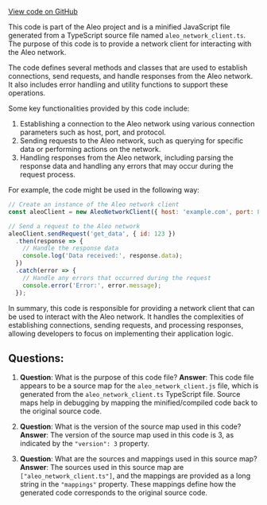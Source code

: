 [View code on GitHub](https://github.com/AleoHQ/aleo/sdk/src/aleo_network_client.js.map)

This code is part of the Aleo project and is a minified JavaScript file generated from a TypeScript source file named `aleo_network_client.ts`. The purpose of this code is to provide a network client for interacting with the Aleo network.

The code defines several methods and classes that are used to establish connections, send requests, and handle responses from the Aleo network. It also includes error handling and utility functions to support these operations.

Some key functionalities provided by this code include:

1. Establishing a connection to the Aleo network using various connection parameters such as host, port, and protocol.
2. Sending requests to the Aleo network, such as querying for specific data or performing actions on the network.
3. Handling responses from the Aleo network, including parsing the response data and handling any errors that may occur during the request process.

For example, the code might be used in the following way:

```javascript
// Create an instance of the Aleo network client
const aleoClient = new AleoNetworkClient({ host: 'example.com', port: 8080 });

// Send a request to the Aleo network
aleoClient.sendRequest('get_data', { id: 123 })
  .then(response => {
    // Handle the response data
    console.log('Data received:', response.data);
  })
  .catch(error => {
    // Handle any errors that occurred during the request
    console.error('Error:', error.message);
  });
```

In summary, this code is responsible for providing a network client that can be used to interact with the Aleo network. It handles the complexities of establishing connections, sending requests, and processing responses, allowing developers to focus on implementing their application logic.
## Questions: 
 1. **Question**: What is the purpose of this code file?
   **Answer**: This code file appears to be a source map for the `aleo_network_client.js` file, which is generated from the `aleo_network_client.ts` TypeScript file. Source maps help in debugging by mapping the minified/compiled code back to the original source code.

2. **Question**: What is the version of the source map used in this code?
   **Answer**: The version of the source map used in this code is 3, as indicated by the `"version": 3` property.

3. **Question**: What are the sources and mappings used in this source map?
   **Answer**: The sources used in this source map are `["aleo_network_client.ts"]`, and the mappings are provided as a long string in the `"mappings"` property. These mappings define how the generated code corresponds to the original source code.